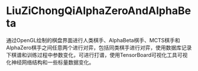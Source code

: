 # LiuZiChongQiAlphaZeroAndAlphaBeta
通过OpenGL绘制的棋盘界面进行人类棋手、AlphaBeta棋手、MCTS棋手和AlphaZero棋手之间任意两个进行对弈，包括同类棋手进行对弈，使用数据库记录下棋谱和训练过程中参数变化，可进行打谱，使用TensorBoard可视化工具可视化神经网络结构和一些标量数据变化。
